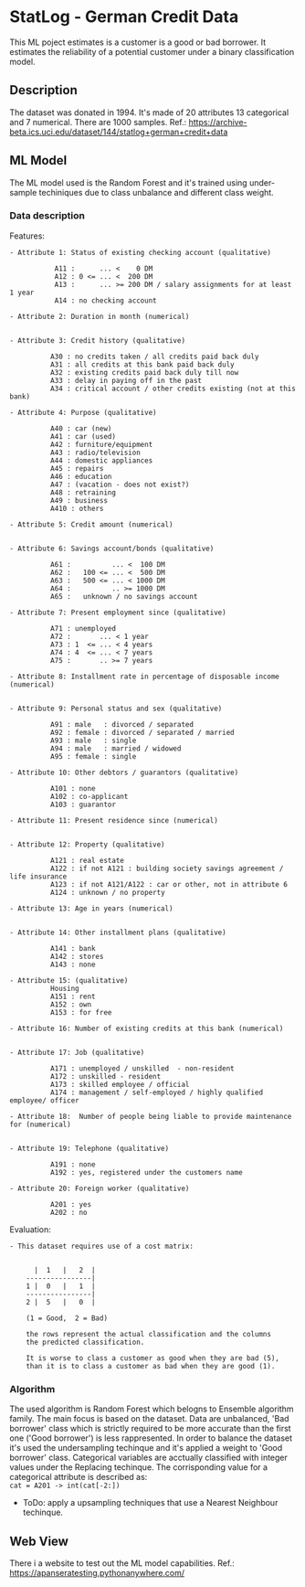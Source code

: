 # StatLog - German Credit Data
This ML poject estimates is a customer is a good or bad borrower. It estimates the reliability of a potential customer under a binary classification model.
## Description
The dataset was donated in 1994. It's made of 20 attributes 13 categorical and 7 numerical. There are 1000 samples.
Ref.: https://archive-beta.ics.uci.edu/dataset/144/statlog+german+credit+data
## ML Model
The ML model used is the Random Forest and it's trained using under-sample techiniques due to class unbalance and different class weight.
### Data description
Features:

    - Attribute 1: Status of existing checking account (qualitative)
               
               A11 :      ... <    0 DM
               A12 : 0 <= ... <  200 DM
               A13 :      ... >= 200 DM / salary assignments for at least 1 year
               A14 : no checking account

    - Attribute 2: Duration in month (numerical)
       

    - Attribute 3: Credit history (qualitative)
              
              A30 : no credits taken / all credits paid back duly
              A31 : all credits at this bank paid back duly
              A32 : existing credits paid back duly till now
              A33 : delay in paying off in the past
              A34 : critical account / other credits existing (not at this bank)

    - Attribute 4: Purpose (qualitative)
              
              A40 : car (new)
              A41 : car (used)
              A42 : furniture/equipment
              A43 : radio/television
              A44 : domestic appliances
              A45 : repairs
              A46 : education
              A47 : (vacation - does not exist?)
              A48 : retraining
              A49 : business
              A410 : others

    - Attribute 5: Credit amount (numerical)
              

    - Attribute 6: Savings account/bonds (qualitative)
              
              A61 :          ... <  100 DM
              A62 :   100 <= ... <  500 DM
              A63 :   500 <= ... < 1000 DM
              A64 :          .. >= 1000 DM
              A65 :   unknown / no savings account

    - Attribute 7: Present employment since (qualitative)
              
              A71 : unemployed
              A72 :       ... < 1 year
              A73 : 1  <= ... < 4 years
              A74 : 4  <= ... < 7 years
              A75 :       .. >= 7 years

    - Attribute 8: Installment rate in percentage of disposable income (numerical)
              

    - Attribute 9: Personal status and sex (qualitative)
              
              A91 : male   : divorced / separated
              A92 : female : divorced / separated / married
              A93 : male   : single
              A94 : male   : married / widowed
              A95 : female : single

    - Attribute 10: Other debtors / guarantors (qualitative)
              
              A101 : none
              A102 : co-applicant
              A103 : guarantor

    - Attribute 11: Present residence since (numerical)
              

    - Attribute 12: Property (qualitative)
              
              A121 : real estate
              A122 : if not A121 : building society savings agreement / life insurance
              A123 : if not A121/A122 : car or other, not in attribute 6
              A124 : unknown / no property

    - Attribute 13: Age in years (numerical)
              

    - Attribute 14: Other installment plans (qualitative)
              
              A141 : bank
              A142 : stores
              A143 : none

    - Attribute 15: (qualitative)
              Housing
              A151 : rent
              A152 : own
              A153 : for free

    - Attribute 16: Number of existing credits at this bank (numerical)
                  

    - Attribute 17: Job (qualitative)
              
              A171 : unemployed / unskilled  - non-resident
              A172 : unskilled - resident
              A173 : skilled employee / official
              A174 : management / self-employed / highly qualified employee/ officer

    - Attribute 18:  Number of people being liable to provide maintenance for (numerical)
             

    - Attribute 19: Telephone (qualitative)
              
              A191 : none
              A192 : yes, registered under the customers name

    - Attribute 20: Foreign worker (qualitative)
              
              A201 : yes
              A202 : no
Evaluation:

    - This dataset requires use of a cost matrix:


          |  1   |   2  |
        ----------------|
        1 |  0   |   1  |
        ----------------|
        2 |  5   |   0  |

        (1 = Good,  2 = Bad)

        the rows represent the actual classification and the columns
        the predicted classification.

        It is worse to class a customer as good when they are bad (5),
        than it is to class a customer as bad when they are good (1).



### Algorithm
The used algorithm is Random Forest which belogns to Ensemble algorithm family. The main focus is based on the dataset. Data are unbalanced, 'Bad borrower' class which is strictly required to be more accurate than the first one ('Good borrower') is less rappresented. In order to balance the dataset it's used the undersampling techinque and it's applied a weight to 'Good borrower' class.
Categorical variables are acctually classified with integer values under the Replacing techinque. The corrisponding value for a categorical attribute is described as: <br />       ```
        cat = A201 -> int(cat[-2:])
    ```

- ToDo: apply a upsampling techniques that use a Nearest Neighbour techinque.
## Web View
There i a website to test out the ML model capabilities.
Ref.: https://apanseratesting.pythonanywhere.com/


